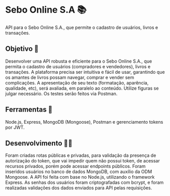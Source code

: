 # Sebo Online S.A 📚
API para o Sebo Online S.A., que permite o cadastro de usuários, livros e transações.

## Objetivo 🎯
Desenvolver uma API robusta e eficiente para o Sebo Online S.A., que permita o cadastro de usuários (compradores e vendedores), livros e transações. A plataforma precisa ser intuitiva e fácil de usar, garantindo que os amantes de livros possam navegar, comprar e vender sem complicações.
A apresentação de seu texto (formatação, aparência, qualidade, etc), será avaliada, em paralelo ao conteúdo. Utilize figuras se julgar necessário. Os testes serão feitos via Postman.

## Ferramentas 🧰
Node.js, Express, MongoDB (Mongoose), Postman e gerenciamento tokens por JWT.

## Desenvolvimento 👨‍💻
Foram criadas rotas públicas e privadas, para validação da presença de autorização do token, que vai impedir quem não possui token, de acessar recursos privados, porém pode acessar endpoints públicos.
Foram inseridos usuários no banco de dados MongoDB, com auxílio da ODM Mongoose.
A API foi feita com base no Node.js, utilizando o framework Express.
As senhas dos usuários foram criptografadas com bcrypt, e foram realizadas validações dos dados enviados para API pelas requisições.
